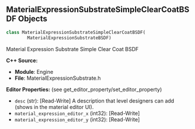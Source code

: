 ## MaterialExpressionSubstrateSimpleClearCoatBSDF Objects

```python
class MaterialExpressionSubstrateSimpleClearCoatBSDF(
        MaterialExpressionSubstrateBSDF)
```

Material Expression Substrate Simple Clear Coat BSDF

**C++ Source:**

- **Module**: Engine
- **File**: MaterialExpressionSubstrate.h

**Editor Properties:** (see get_editor_property/set_editor_property)

- ``desc`` (str):  [Read-Write] A description that level designers can add (shows in the material editor UI).
- ``material_expression_editor_x`` (int32):  [Read-Write]
- ``material_expression_editor_y`` (int32):  [Read-Write]

<a id="unreal.MaterialExpressionStrataSimpleClearCoatBSDF"></a>